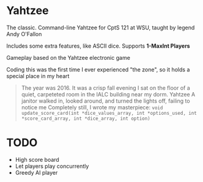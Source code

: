 # Yahtzee

The classic. Command-line Yahtzee for CptS 121 at WSU, taught by legend Andy O'Fallon

Includes some extra features, like ASCII dice. Supports **1-MaxInt Players**

Gameplay based on the Yahtzee electronic game

Coding this was the first time I ever experienced "the zone", so it holds a special place in my heart

> The year was 2016. It was a crisp fall evening
> I sat on the floor of a quiet, carpeteted room in the IALC building near my dorm. Yahtzee
> A janitor walked in, looked around, and turned the lights off, failing to notice me
> Completely still, I wrote my masterpiece: `void update_score_card(int *dice_values_array, int *options_used, int *score_card_array, int *dice_array, int option)`

# TODO

- High score board
- Let players play concurrently
- Greedy AI player

